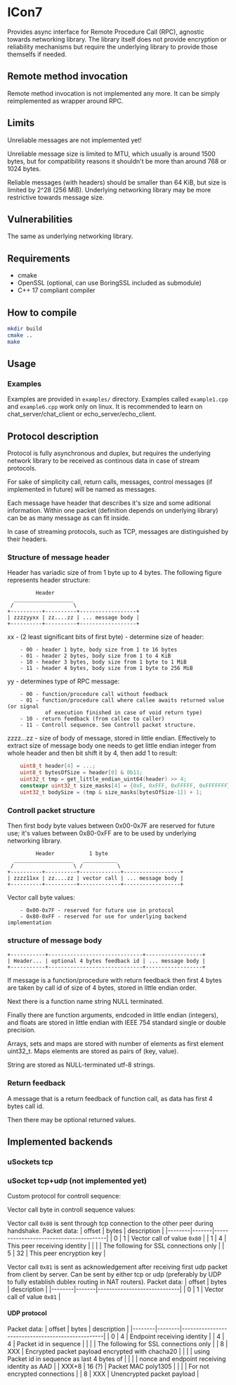 
# ICon7

Provides async interface for Remote Procedure Call (RPC), agnostic towards
networking library. The library itself does not provide encryption or
reliability mechanisms but require the underlying library to provide those
themselfs if needed.

## Remote method invocation

Remote method invocation is not implemented any more. It can be simply
reimplemented as wrapper around RPC.

## Limits

Unreliable messages are not implemented yet!

Unreliable message size is limited to MTU, which usually is around 1500 bytes,
but for compatibility reasons it shouldn't be more than around 768 or 1024
bytes.

Reliable messages (with headers) should be smaller than 64 KiB, but size is
limited by 2^28 (256 MiB). Underlying networking library may be more restrictive
towards message size.

## Vulnerabilities

The same as underlying networking library.

## Requirements

- cmake
- OpenSSL (optional, can use BoringSSL included as submodule)
- C++ 17 compliant compiler

## How to compile

```bash
mkdir build
cmake ..
make
```

## Usage

### Examples

Examples are provided in `examples/` directory. Examples called `example1.cpp`
and `example6.cpp` work only on linux. It is recommended to learn on
chat\_server/chat\_client or echo\_server/echo\_client.

## Protocol description

Protocol is fully asynchronous and duplex, but requires the underlying network
library to be received as continous data in case of stream protocols.

For sake of simplicity call, return calls, messages, control messages (if
implemented in future) will be named as messages.

Each message have header that describes it's size and some aditional
information.  Within one packet (definition depends on underlying library) can
be as many message as can fit inside.

In case of streaming protocols, such as TCP, messages are distinguished by their
headers.

### Structure of message header

Header has variadic size of from 1 byte up to 4 bytes. The following figure
represents header structure:

```
         Header
  ___________________
 /                   \
+----------+----------+------------------+
| zzzzyyxx | zz....zz | ... message body |
+----------+----------+------------------+
```

xx - (2 least significant bits of first byte) - determine size of header:
```
    - 00 - header 1 byte, body size from 1 to 16 bytes
    - 01 - header 2 bytes, body size from 1 to 4 KiB
    - 10 - header 3 bytes, body size from 1 byte to 1 MiB
    - 11 - header 4 bytes, body size from 1 byte to 256 MiB 
```

yy - determines type of RPC message:
```
    - 00 - function/procedure call without feedback
    - 01 - function/procedure call where callee awaits returned value (or signal
            of execution finished in case of void return type)
    - 10 - return feedback (from callee to caller)
    - 11 - Controll sequence. See Controll packet structure.
```

zzzz...zz - size of body of message, stored in little endian. Effectively to
    extract size of message body one needs to get little endian integer from
    whole header and then bit shift it by 4, then add 1 to result:
``` C
    uint8_t header[4] = ...;
    uint8_t bytesOfSize = header[0] & 0b11;
    uint32_t tmp = get_little_endian_uint64(header) >> 4;
    constexpr uint32_t size_masks[4] = {0xF, 0xFFF, 0xFFFFF, 0xFFFFFFF};
    uint32_t bodySize = (tmp & size_masks[bytesOfSize-1]) + 1;
```

### Controll packet structure

Then first body byte values between 0x00-0x7F are reserved for future use; it's
values between 0x80-0xFF are to be used by underlying networking library.

```
         Header           1 byte
  ___________________   ___________
 /                   \ /           \
+----------+----------+-------------+------------------+
| zzzz11xx | zz....zz | vector call | ... message body |
+----------+----------+-------------+------------------+
```

Vector call byte values:
```
    - 0x00-0x7F - reserved for future use in protocol
    - 0x80-0xFF - reserved for use for underlying backend implementation
```

### structure of message body

```
+-----------+------------------------------+------------------+
| Header... | optional 4 bytes feedback id | ... message body |
+-----------+------------------------------+------------------+
```

If message is a function/procedure with return feedback then first 4 bytes are
taken by call id of size of 4 bytes, stored in little endian order.

Next there is a function name string NULL terminated.

Finally there are function arguments, endcoded in little endian (integers),
and floats are stored in little endian with IEEE 754 standard single or double
precision.

Arrays, sets and maps are stored with number of elements as first element
uint32\_t. Maps elements are stored as pairs of (key, value).

String are stored as NULL-terminated utf-8 strings.

### Return feedback

A message that is a return feedback of function call, as data has first 4 bytes
call id.

Then there may be optional returned values.

## Implemented backends

### uSockets tcp

### uSocket tcp+udp (not implemented yet)

Custom protocol for controll sequence:

Vector call byte in controll sequence values:

Vector call `0x80` is sent through tcp connection to the other peer during
handshake. Packet data:
| offset | bytes | description                            |
|--------|-------|----------------------------------------|
| 0      | 1     | Vector call of value `0x80`            |
| 1      | 4     | This peer receiving identity           |
|        |       | The following for SSL connections only |
| 5      | 32    | This peer encryption key               |

Vector call `0x81` is sent as acknowledgement after receiving first udp packet
from client by server. Can be sent by either tcp or udp (preferably by UDP to
fully establish dublex routing in NAT routers). Packet data:
| offset | bytes | description                 |
|--------|-------|-----------------------------|
| 0      | 1     | Vector call of value `0x81` |

#### UDP protocol

Packet data:
| offset | bytes  | description                                      |
|--------|--------|--------------------------------------------------|
| 0      | 4      | Endpoint receiving identity                      |
| 4      | 4      | Packet id in sequence                            |
|        |        | The following for SSL connections only           |
| 8      | XXX    | Encrypted packet payload encrypted with chacha20 |
|        |        | using Packet id in sequence as last 4 bytes of   |
|        |        | nonce and endpoint receiving identity as AAD     |
| XXX+8  | 16 (?) | Packet MAC poly1305                              |
|        |        | For not encrypted connections                    |
| 8      | XXX    | Unencrypted packet payload                       |



